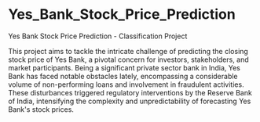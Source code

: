 # Yes_Bank_Stock_Price_Prediction
Yes Bank Stock Price Prediction - Classification Project


This project aims to tackle the intricate challenge of predicting the closing stock price of Yes Bank, a pivotal concern for investors, stakeholders, and market participants. Being a significant private sector bank in India, Yes Bank has faced notable obstacles lately, encompassing a considerable volume of non-performing loans and involvement in fraudulent activities. These disturbances triggered regulatory interventions by the Reserve Bank of India, intensifying the complexity and unpredictability of forecasting Yes Bank's stock prices.
